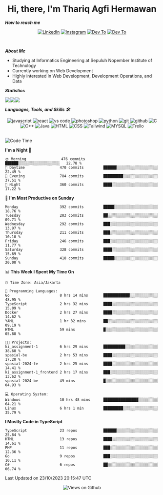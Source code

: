 <div align="center">
  <h1>Hi, there, I'm Thariq Agfi Hermawan</h1>
</div>


***How to reach me***
<p align='center'>
   <a href="https://www.linkedin.com/in/thariqagfihermawan" target="_blank"><img src="https://img.shields.io/badge/LinkedIn-0077B5?style=for-the-badge&logo=linkedin&logoColor=white" alt="LinkedIn"></a>
   <a href="https://www.instagram.com/thoriqagfi" target="_blank"><img src="https://img.shields.io/badge/Instagram-E4405F?style=for-the-badge&logo=instagram&logoColor=white" alt="Instagram"></a>
   <a href="https://medium.com/@thoriq.aghfi60" target="_blank"><img src="https://img.shields.io/badge/Medium-12100E?style=for-the-badge&logo=medium&logoColor=white" alt="Dev To"></a>
   <a href="https://linktr.ee/thoriqagfi" target="_blank"><img src="https://img.shields.io/badge/linktree-1de9b6?style=for-the-badge&logo=linktree&logoColor=white" alt="Dev To"></a>
</p>

<br>

***About Me***
- Studying at Informatics Engineering at Sepuluh Nopember Institute of Technology
- Currently working on Web Development
- Highly interested in Web Development, Development Operations, and Data

***Statistics***

<!-- [![GitHub Streak](http://github-readme-streak-stats.herokuapp.com?user=thoriqagfi&theme=dark)](https://git.io/streak-stats) -->

<div align="center">
  <div style="display: flex;">
    <img src="http://github-readme-streak-stats.herokuapp.com?user=thoriqagfi&theme=chartreuse-dark"/>
    <img src="https://github-readme-stats.vercel.app/api/top-langs/?username=thoriqagfi&layout=compact&&theme=chartreuse-dark&langs_count=8)](https://github.com/thoriqagfi"/>
    <img src="https://github-readme-stats.vercel.app/api?username=thoriqagfi&show_icons=true&theme=chartreuse-dark"/>
  </div>
</div>

<!-- [![Top Langs](https://github-readme-stats.vercel.app/api/top-langs/?username=thoriqagfi&layout=compact&&theme=chartreuse-dark&langs_count=8)](https://github.com/thoriqagfi)
< ![Agfi's GitHub stats](https://github-readme-stats.vercel.app/api?username=thoriqagfi&show_icons=true&theme=chartreuse-dark) -->

***Languages, Tools, and Skills 🛠***

  <div align="center">
    <img src="https://img.shields.io/badge/JavaScript-F7DF1E?style=for-the-badge&logo=javascript&logoColor=black" alt="javascript" />
    <img src="https://img.shields.io/badge/React-61DAFB?style=for-the-badge&logo=react&logoColor=black" alt="react" />
    <img src="https://img.shields.io/badge/vs%20code-007ACC?style=for-the-badge&logo=visual%20studio%20code&logoColor=white" alt="vs code" />
    <img src="https://img.shields.io/badge/adobe%20photoshop-31A8FF?style=for-the-badge&logo=adobe%20photoshop&logoColor=white" alt="photoshop" />
    <img src="https://img.shields.io/badge/python-3776AB?style=for-the-badge&logo=python&logoColor=white" alt="python" />
    <img src="https://img.shields.io/badge/Git-F05032?style=for-the-badge&logo=git&logoColor=white" alt="git" />
    <img src="https://img.shields.io/badge/GitHub-100000?style=for-the-badge&logo=github&logoColor=white" alt="github" />
    <img src="https://img.shields.io/badge/c-%2300599C.svg?style=for-the-badge&logo=c&logoColor=white" alt="C" />
    <img src="https://img.shields.io/badge/c++-%2300599C.svg?style=for-the-badge&logo=c%2B%2B&logoColor=white" alt="C++" />
    <img src="https://img.shields.io/badge/Java-ED8B00?style=for-the-badge&logo=java&logoColor=white" alt="Java"/>
    <img src="https://img.shields.io/badge/HTML5-E34F26?style=for-the-badge&logo=html5&logoColor=white" alt="HTML" />
    <img src="https://img.shields.io/badge/CSS-239120?&style=for-the-badge&logo=css3&logoColor=white" alt ="CSS" />
    <img src="https://img.shields.io/badge/tailwindcss-%2338B2AC.svg?style=for-the-badge&logo=tailwind-css&logoColor=white" alt="Tailwind" />
    <img src="https://img.shields.io/badge/MySQL-00000F?style=for-the-badge&logo=mysql&logoColor=white" alt="MYSQL" />
    <img src="https://img.shields.io/badge/Trello-%23026AA7.svg?style=for-the-badge&logo=Trello&logoColor=white" alt="Trello" />
  </div><br>

<!--START_SECTION:waka-->
![Code Time](http://img.shields.io/badge/Code%20Time-717%20hrs%2057%20mins-blue)

**I'm a Night 🦉** 

```text
🌞 Morning                476 commits         ██████░░░░░░░░░░░░░░░░░░░   22.78 % 
🌆 Daytime                470 commits         ██████░░░░░░░░░░░░░░░░░░░   22.49 % 
🌃 Evening                784 commits         █████████░░░░░░░░░░░░░░░░   37.51 % 
🌙 Night                  360 commits         ████░░░░░░░░░░░░░░░░░░░░░   17.22 % 
```
📅 **I'm Most Productive on Sunday** 

```text
Monday                   392 commits         █████░░░░░░░░░░░░░░░░░░░░   18.76 % 
Tuesday                  203 commits         ██░░░░░░░░░░░░░░░░░░░░░░░   09.71 % 
Wednesday                292 commits         ███░░░░░░░░░░░░░░░░░░░░░░   13.97 % 
Thursday                 211 commits         ███░░░░░░░░░░░░░░░░░░░░░░   10.10 % 
Friday                   246 commits         ███░░░░░░░░░░░░░░░░░░░░░░   11.77 % 
Saturday                 328 commits         ████░░░░░░░░░░░░░░░░░░░░░   15.69 % 
Sunday                   418 commits         █████░░░░░░░░░░░░░░░░░░░░   20.00 % 
```


📊 **This Week I Spent My Time On** 

```text
🕑︎ Time Zone: Asia/Jakarta

💬 Programming Languages: 
Go                       8 hrs 14 mins       ████████████░░░░░░░░░░░░░   48.95 % 
TypeScript               2 hrs 32 mins       ████░░░░░░░░░░░░░░░░░░░░░   15.09 % 
Docker                   2 hrs 27 mins       ████░░░░░░░░░░░░░░░░░░░░░   14.62 % 
YAML                     1 hr 32 mins        ██░░░░░░░░░░░░░░░░░░░░░░░   09.19 % 
HTML                     59 mins             █░░░░░░░░░░░░░░░░░░░░░░░░   05.88 % 

🐱‍💻 Projects: 
ki_assignment-1          6 hrs 29 mins       ██████████░░░░░░░░░░░░░░░   38.60 % 
spasial-be               2 hrs 53 mins       ████░░░░░░░░░░░░░░░░░░░░░   17.20 % 
spasial-2024-fe          2 hrs 25 mins       ████░░░░░░░░░░░░░░░░░░░░░   14.41 % 
ki_assignment-1_frontend 2 hrs 17 mins       ███░░░░░░░░░░░░░░░░░░░░░░   13.62 % 
spasial-2024-be          49 mins             █░░░░░░░░░░░░░░░░░░░░░░░░   04.93 % 

💻 Operating System: 
Windows                  10 hrs 48 mins      ████████████████░░░░░░░░░   64.21 % 
Linux                    6 hrs 1 min         █████████░░░░░░░░░░░░░░░░   35.79 % 
```

**I Mostly Code in TypeScript** 

```text
TypeScript               23 repos            ██████░░░░░░░░░░░░░░░░░░░   25.84 % 
HTML                     13 repos            ████░░░░░░░░░░░░░░░░░░░░░   14.61 % 
PHP                      11 repos            ███░░░░░░░░░░░░░░░░░░░░░░   12.36 % 
Go                       9 repos             ███░░░░░░░░░░░░░░░░░░░░░░   10.11 % 
C#                       6 repos             ██░░░░░░░░░░░░░░░░░░░░░░░   06.74 % 
```




 Last Updated on 23/10/2023 20:15:47 UTC
<!--END_SECTION:waka-->

<div align="center">
<img src="https://komarev.com/ghpvc/?username=thoriqagfi&color=blue" alt="Views on Github" />
</div>